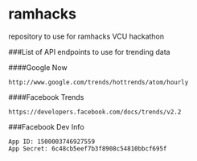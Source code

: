 ramhacks
========

repository to use for ramhacks VCU hackathon


###List of API endpoints to use for trending data

####Google Now

```
http://www.google.com/trends/hottrends/atom/hourly
```

####Facebook Trends

```
https://developers.facebook.com/docs/trends/v2.2
```

###Facebook Dev Info

```
App ID: 1500003746927559
App Secret: 6c48cb5eef7b3f8908c54810bbcf695f
```

